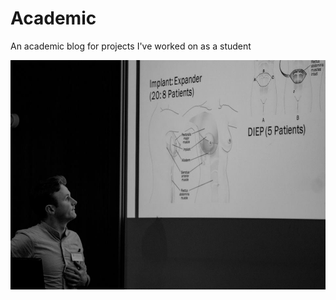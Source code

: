 # Academic

An academic blog for projects I've worked on as a student

![images](./images/plastics.jpg)
